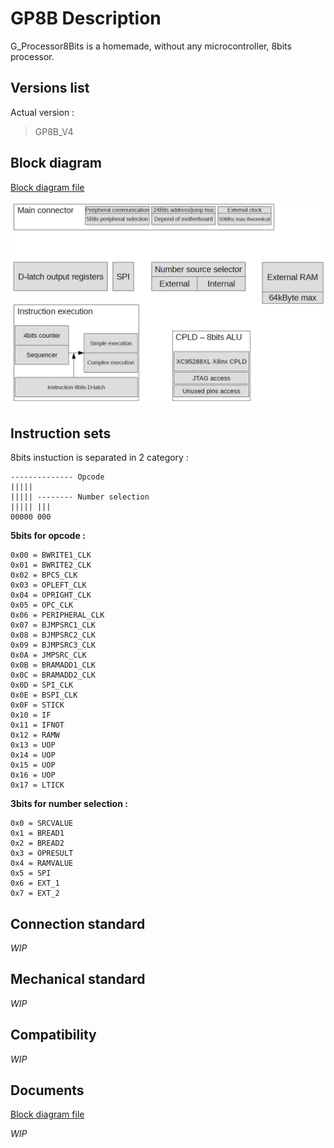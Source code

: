 # GP8B Description
G_Processor8Bits is a homemade, without any microcontroller, 8bits processor.

## Versions list

Actual version :
> GP8B_V4

## Block diagram

[Block diagram file](document/Block%20diagram.pdf)

![Image of diagram](images/diagram.png)

## Instruction sets
8bits instuction is separated in 2 category :
```
-------------- Opcode
|||||
||||| -------- Number selection
||||| |||
00000 000
```
**5bits for opcode :**
```
0x00 = BWRITE1_CLK
0x01 = BWRITE2_CLK
0x02 = BPCS_CLK
0x03 = OPLEFT_CLK
0x04 = OPRIGHT_CLK
0x05 = OPC_CLK
0x06 = PERIPHERAL_CLK
0x07 = BJMPSRC1_CLK
0x08 = BJMPSRC2_CLK
0x09 = BJMPSRC3_CLK
0x0A = JMPSRC_CLK
0x0B = BRAMADD1_CLK
0x0C = BRAMADD2_CLK
0x0D = SPI_CLK
0x0E = BSPI_CLK
0x0F = STICK
0x10 = IF
0x11 = IFNOT
0x12 = RAMW
0x13 = UOP
0x14 = UOP
0x15 = UOP
0x16 = UOP
0x17 = LTICK
```
**3bits for number selection :**
```
0x0 = SRCVALUE
0x1 = BREAD1
0x2 = BREAD2
0x3 = OPRESULT
0x4 = RAMVALUE
0x5 = SPI
0x6 = EXT_1
0x7 = EXT_2
```

## Connection standard
*WIP*

## Mechanical standard
*WIP*

## Compatibility
*WIP*

## Documents
[Block diagram file](document/Block%20diagram.pdf)

*WIP*

